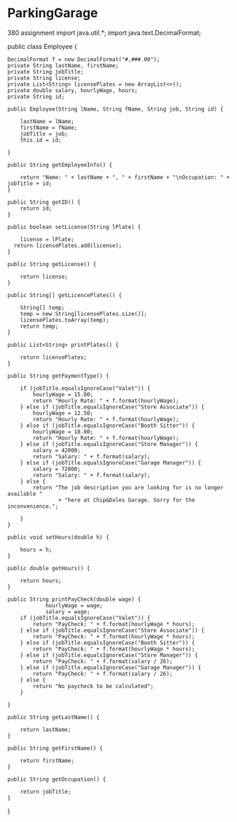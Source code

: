 # ParkingGarage
380 assignment
import java.util.*;
import java.text.DecimalFormat;

public class Employee {

    DecimalFormat f = new DecimalFormat("#,###.00");
    private String lastName, firstName;
    private String jobTitle;
    private String license;
    private List<String> licensePlates = new ArrayList<>();
    private double salary, hourlyWage, hours;
    private String id;

    public Employee(String lName, String fName, String job, String id) {

        lastName = lName;
        firstName = fName;
        jobTitle = job;
        this.id = id;

    }

    public String getEmployeeInfo() {

        return "Name: " + lastName + ", " + firstName + "\nOccupation: " + jobTitle + id;
    }

    public String getID() {
        return id;
    }

    public boolean setLicense(String lPlate) {

        license = lPlate;
      return licensePlates.add(license);
    }

    public String getLicense() {

        return license;
    }

    public String[] getLicencePlates() {

        String[] temp;
        temp = new String[licensePlates.size()];
        licensePlates.toArray(temp);
        return temp;
    }

    public List<String> printPlates() {

        return licensePlates;
    }

    public String getPaymentType() {

        if (jobTitle.equalsIgnoreCase("Valet")) {
            hourlyWage = 15.00;
            return "Hourly Rate: " + f.format(hourlyWage);
        } else if (jobTitle.equalsIgnoreCase("Store Associate")) {
            hourlyWage = 12.50;
            return "Hourly Rate: " + f.format(hourlyWage);
        } else if (jobTitle.equalsIgnoreCase("Booth Sitter")) {
            hourlyWage = 18.00;
            return "Hourly Rate: " + f.format(hourlyWage);
        } else if (jobTitle.equalsIgnoreCase("Store Manager")) {
            salary = 42000;
            return "Salary: " + f.format(salary);
        } else if (jobTitle.equalsIgnoreCase("Garage Manager")) {
            salary = 72000;
            return "Salary: " + f.format(salary);
        } else {
            return "The job description you are looking for is no longer available "
                    + "here at Chip&Dales Garage. Sorry for the inconvenience.";

        }
    }

    public void setHours(double h) {

        hours = h;
    }

    public double getHours() {

        return hours;
    }

    public String printPayCheck(double wage) {
                hourlyWage = wage;
                salary = wage;
        if (jobTitle.equalsIgnoreCase("Valet")) {
            return "PayCheck: " + f.format(hourlyWage * hours);
        } else if (jobTitle.equalsIgnoreCase("Store Associate")) {
            return "PayCheck: " + f.format(hourlyWage * hours);
        } else if (jobTitle.equalsIgnoreCase("Booth Sitter")) {
            return "PayCheck: " + f.format(hourlyWage * hours);
        } else if (jobTitle.equalsIgnoreCase("Store Manager")) {
            return "PayCheck: " + f.format(salary / 26);
        } else if (jobTitle.equalsIgnoreCase("Garage Manager")) {
            return "PayCheck: " + f.format(salary / 26);
        } else {
            return "No paycheck to be calculated";
        }

    }

    public String getLastName() {

        return lastName;
    }

    public String getFirstName() {

        return firstName;
    }

    public String getOccupation() {

        return jobTitle;
    }
}
